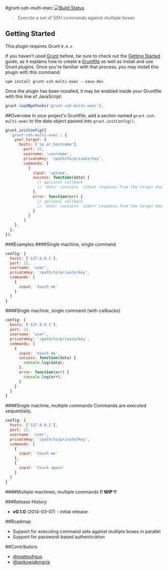 #grunt-ssh-multi-exec [![Build Status](https://travis-ci.org/ArnoldZokas/grunt-ssh-multi-exec.png?branch=master)](https://travis-ci.org/ArnoldZokas/grunt-ssh-multi-exec)
> Execute a set of SSH commands against multiple boxes

## Getting Started
This plugin requires Grunt `0.4.x`

If you haven't used [Grunt](http://gruntjs.com/) before, be sure to check out the [Getting Started](http://gruntjs.com/getting-started) guide, as it explains how to create a [Gruntfile](http://gruntjs.com/sample-gruntfile) as well as install and use Grunt plugins. Once you're familiar with that process, you may install this plugin with this command:

```shell
npm install grunt-ssh-multi-exec --save-dev
```

Once the plugin has been installed, it may be enabled inside your Gruntfile with this line of JavaScript:

```js
grunt.loadNpmTasks('grunt-ssh-multi-exec');
```

##Overview
In your project's Gruntfile, add a section named `grunt-ssh-multi-exec` to the data object passed into `grunt.initConfig()`.

```js
grunt.initConfig({
  'grunt-ssh-multi-exec': {
    your_target: {
      hosts: ['ip_or_hostname'],
        port: 22,
        username: 'username',
        privateKey: '/path/to/private/key',
        commands: [
          {
            input: 'uptime',
            success: function(data) {
              // optional callback
              // 'data' contains  stdout response from the targer box
            },
            error: function(err) {
              // optional callback
              // 'data' contains  stderr response from the targer box
            }
          }
        ]
    },
  },
});
```

###Examples
####Single machine, single command
```js
config: {
  hosts: ['127.0.0.1'],
  port: 22,
  username: 'user',
  privateKey: '/path/to/private/key',
  commands: [
    {
      input: 'touch me'
    }
  ]
}
```

####Single machine, single command (with callbacks)
```js
config: {
  hosts: ['127.0.0.1'],
  port: 22,
  username: 'user',
  privateKey: '/path/to/private/key',
  commands: [
    {
      input: 'touch me',
      success: function(data) {
        console.log(data);
      },
      error: function(err) {
        console.log(err);
      }
    }
  ]
}
```

####Single machine, multiple commands
Commands are executed sequentially.
```js
config: {
  hosts: ['127.0.0.1'],
  port: 22,
  username: 'user',
  privateKey: '/path/to/private/key',
  commands: [
    {
      input: 'touch me'
    },
    {
      input: 'touch again'
    }
  ]
}
```

####Multiple machines, multiple commands
**!! WIP !!**

###Release History
* **v0.1.0** (2014-03-07) - initial release

##Roadmap
* Support for executing command sets against multiple boxes in parallel
* Support for password-based authentication

##Contributors
* [@matteofigus](https://github.com/matteofigus)
* [@jankowiakmaria](https://github.com/jankowiakmaria)

